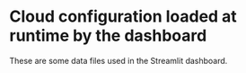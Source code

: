# Cloud configuration loaded at runtime by the dashboard

 These are some data files used in the Streamlit dashboard.
